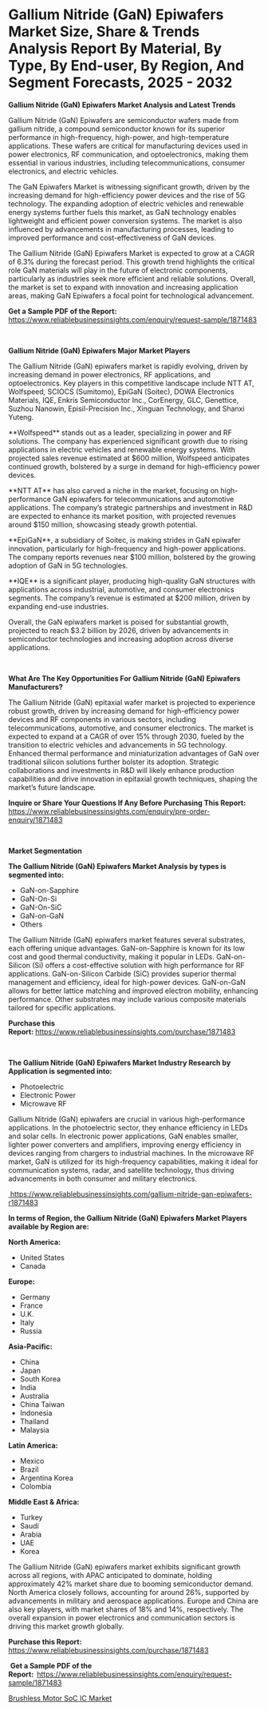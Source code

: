 <p><h1>Gallium Nitride (GaN) Epiwafers Market Size, Share & Trends Analysis Report By Material, By Type, By End-user, By Region, And Segment Forecasts, 2025 - 2032</h1></p><p><strong>Gallium Nitride (GaN) Epiwafers Market Analysis and Latest Trends</strong></p>
<p><p>Gallium Nitride (GaN) Epiwafers are semiconductor wafers made from gallium nitride, a compound semiconductor known for its superior performance in high-frequency, high-power, and high-temperature applications. These wafers are critical for manufacturing devices used in power electronics, RF communication, and optoelectronics, making them essential in various industries, including telecommunications, consumer electronics, and electric vehicles.</p><p>The GaN Epiwafers Market is witnessing significant growth, driven by the increasing demand for high-efficiency power devices and the rise of 5G technology. The expanding adoption of electric vehicles and renewable energy systems further fuels this market, as GaN technology enables lightweight and efficient power conversion systems. The market is also influenced by advancements in manufacturing processes, leading to improved performance and cost-effectiveness of GaN devices.</p><p>The Gallium Nitride (GaN) Epiwafers Market is expected to grow at a CAGR of 6.3% during the forecast period. This growth trend highlights the critical role GaN materials will play in the future of electronic components, particularly as industries seek more efficient and reliable solutions. Overall, the market is set to expand with innovation and increasing application areas, making GaN Epiwafers a focal point for technological advancement.</p></p>
<p><strong>Get a Sample PDF of the Report:&nbsp;</strong> <a href="https://www.reliablebusinessinsights.com/enquiry/request-sample/1871483?utm_campaign=2032&utm_medium=2&utm_source=Github&utm_content=ia&utm_term=13022025&utm_id=gallium-nitride-gan-epiwafers">https://www.reliablebusinessinsights.com/enquiry/request-sample/1871483</a></p>
<p>&nbsp;</p>
<p><strong>Gallium Nitride (GaN) Epiwafers Major Market Players</strong></p>
<p><p>The Gallium Nitride (GaN) epiwafers market is rapidly evolving, driven by increasing demand in power electronics, RF applications, and optoelectronics. Key players in this competitive landscape include NTT AT, Wolfspeed, SCIOCS (Sumitomo), EpiGaN (Soitec), DOWA Electronics Materials, IQE, Enkris Semiconductor Inc., CorEnergy, GLC, Genettice, Suzhou Nanowin, Episil-Precision Inc., Xinguan Technology, and Shanxi Yuteng.</p><p>**Wolfspeed** stands out as a leader, specializing in power and RF solutions. The company has experienced significant growth due to rising applications in electric vehicles and renewable energy systems. With projected sales revenue estimated at $600 million, Wolfspeed anticipates continued growth, bolstered by a surge in demand for high-efficiency power devices.</p><p>**NTT AT** has also carved a niche in the market, focusing on high-performance GaN epiwafers for telecommunications and automotive applications. The company’s strategic partnerships and investment in R&D are expected to enhance its market position, with projected revenues around $150 million, showcasing steady growth potential.</p><p>**EpiGaN**, a subsidiary of Soitec, is making strides in GaN epiwafer innovation, particularly for high-frequency and high-power applications. The company reports revenues near $100 million, bolstered by the growing adoption of GaN in 5G technologies.</p><p>**IQE** is a significant player, producing high-quality GaN structures with applications across industrial, automotive, and consumer electronics segments. The company’s revenue is estimated at $200 million, driven by expanding end-use industries.</p><p>Overall, the GaN epiwafers market is poised for substantial growth, projected to reach $3.2 billion by 2026, driven by advancements in semiconductor technologies and increasing adoption across diverse applications.</p></p>
<p>&nbsp;</p>
<p><strong>What Are The Key Opportunities For Gallium Nitride (GaN) Epiwafers Manufacturers?</strong></p>
<p><p>The Gallium Nitride (GaN) epitaxial wafer market is projected to experience robust growth, driven by increasing demand for high-efficiency power devices and RF components in various sectors, including telecommunications, automotive, and consumer electronics. The market is expected to expand at a CAGR of over 15% through 2030, fueled by the transition to electric vehicles and advancements in 5G technology. Enhanced thermal performance and miniaturization advantages of GaN over traditional silicon solutions further bolster its adoption. Strategic collaborations and investments in R&D will likely enhance production capabilities and drive innovation in epitaxial growth techniques, shaping the market’s future landscape.</p></p>
<p><strong>Inquire or Share Your Questions If Any Before Purchasing This Report:</strong> <a href="https://www.reliablebusinessinsights.com/enquiry/pre-order-enquiry/1871483?utm_campaign=2032&utm_medium=2&utm_source=Github&utm_content=ia&utm_term=13022025&utm_id=gallium-nitride-gan-epiwafers">https://www.reliablebusinessinsights.com/enquiry/pre-order-enquiry/1871483</a></p>
<p>&nbsp;</p>
<p><strong>Market Segmentation</strong></p>
<p><strong>The Gallium Nitride (GaN) Epiwafers Market Analysis by types is segmented into:</strong></p>
<p><ul><li>GaN-on-Sapphire</li><li>GaN-On-Si</li><li>GaN-On-SiC</li><li>GaN-on-GaN</li><li>Others</li></ul></p>
<p><p>The Gallium Nitride (GaN) epiwafers market features several substrates, each offering unique advantages. GaN-on-Sapphire is known for its low cost and good thermal conductivity, making it popular in LEDs. GaN-on-Silicon (Si) offers a cost-effective solution with high performance for RF applications. GaN-on-Silicon Carbide (SiC) provides superior thermal management and efficiency, ideal for high-power devices. GaN-on-GaN allows for better lattice matching and improved electron mobility, enhancing performance. Other substrates may include various composite materials tailored for specific applications.</p></p>
<p><strong>Purchase this Report:&nbsp;</strong><a href="https://www.reliablebusinessinsights.com/purchase/1871483?utm_campaign=2032&utm_medium=2&utm_source=Github&utm_content=ia&utm_term=13022025&utm_id=gallium-nitride-gan-epiwafers">https://www.reliablebusinessinsights.com/purchase/1871483</a></p>
<p>&nbsp;</p>
<p><strong>The Gallium Nitride (GaN) Epiwafers Market Industry Research by Application is segmented into:</strong></p>
<p><ul><li>Photoelectric</li><li>Electronic Power</li><li>Microwave RF</li></ul></p>
<p><p>Gallium Nitride (GaN) epiwafers are crucial in various high-performance applications. In the photoelectric sector, they enhance efficiency in LEDs and solar cells. In electronic power applications, GaN enables smaller, lighter power converters and amplifiers, improving energy efficiency in devices ranging from chargers to industrial machines. In the microwave RF market, GaN is utilized for its high-frequency capabilities, making it ideal for communication systems, radar, and satellite technology, thus driving advancements in both consumer and military electronics.</p></p>
<p><a href="https://www.reliablebusinessinsights.com/gallium-nitride-gan-epiwafers-r1871483?utm_campaign=2032&utm_medium=2&utm_source=Github&utm_content=ia&utm_term=13022025&utm_id=gallium-nitride-gan-epiwafers">&nbsp;https://www.reliablebusinessinsights.com/gallium-nitride-gan-epiwafers-r1871483</a></p>
<p><strong>In terms of Region, the Gallium Nitride (GaN) Epiwafers Market Players available by Region are:</strong></p>
<p>
    <p> <strong> North America: </strong>
        <ul>
            <li>United States</li>
            <li>Canada</li>
        </ul>
        </p> 
    <p> <strong> Europe: </strong>
        <ul>
            <li>Germany</li>
            <li>France</li>
            <li>U.K.</li>
            <li>Italy</li>
            <li>Russia</li>
        </ul>
        </p> 
    <p> <strong> Asia-Pacific: </strong>
        <ul>
            <li>China</li>
            <li>Japan</li>
            <li>South Korea</li>
            <li>India</li>
            <li>Australia</li>
            <li>China Taiwan</li>
            <li>Indonesia</li>
            <li>Thailand</li>
            <li>Malaysia</li>
        </ul>
        </p> 
    <p> <strong> Latin America: </strong>
        <ul>
            <li>Mexico</li>
            <li>Brazil</li>
            <li>Argentina Korea</li>
            <li>Colombia</li>
        </ul>
        </p> 
    <p> <strong> Middle East & Africa: </strong>
        <ul>
            <li>Turkey</li>
            <li>Saudi</li>
            <li>Arabia</li>
            <li>UAE</li>
            <li>Korea</li>
        </ul>
    </p>
    </p>
<p><p>The Gallium Nitride (GaN) epiwafers market exhibits significant growth across all regions, with APAC anticipated to dominate, holding approximately 42% market share due to booming semiconductor demand. North America closely follows, accounting for around 26%, supported by advancements in military and aerospace applications. Europe and China are also key players, with market shares of 18% and 14%, respectively. The overall expansion in power electronics and communication sectors is driving this market growth globally.</p></p>
<p><strong>Purchase this Report: </strong><a href="https://www.reliablebusinessinsights.com/purchase/1871483?utm_campaign=2032&utm_medium=2&utm_source=Github&utm_content=ia&utm_term=13022025&utm_id=gallium-nitride-gan-epiwafers">https://www.reliablebusinessinsights.com/purchase/1871483</a></p>
<p>&nbsp;<strong>Get a Sample PDF of the Report:&nbsp;&nbsp;</strong><a href="https://www.reliablebusinessinsights.com/enquiry/request-sample/1871483?utm_campaign=2032&utm_medium=2&utm_source=Github&utm_content=ia&utm_term=13022025&utm_id=gallium-nitride-gan-epiwafers">https://www.reliablebusinessinsights.com/enquiry/request-sample/1871483</a></p>
<p><strong></strong></p>
<p><p><a href="https://github.com/SanjidaMahmud54/Market-Research-Report-List-1/blob/main/brushless-motor-soc-ic-market.md?utm_campaign=2032&utm_medium=2&utm_source=Github&utm_content=ia&utm_term=13022025&utm_id=gallium-nitride-gan-epiwafers">Brushless Motor SoC IC Market</a></p></p>